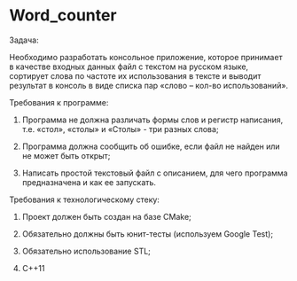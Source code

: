 # Word_counter

Задача:

Необходимо разработать консольное приложение, которое принимает в качестве входных данных файл с текстом на русском языке, сортирует слова по частоте их использования в тексте и выводит результат в консоль в виде списка пар «слово – кол-во использований».

Требования к программе:

1. Программа не должна различать формы слов и регистр написания, т.е. «стол», «столы» и «Столы» - три разных слова;

2. Программа должна сообщить об ошибке, если файл не найден или не может быть открыт;

3. Написать простой текстовый файл с описанием, для чего программа предназначена и как ее запускать.

Требования к технологическому стеку:

1. Проект должен быть создан на базе CMake;

2. Обязательно должны быть юнит-тесты (используем Google Test);

3. Обязательно использование STL;

4. C++11
